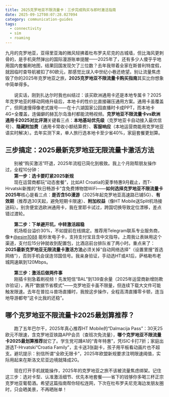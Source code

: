 ```yaml
---
title: 2025克罗地亚不限流量卡：三步完成购买与即时激活指南
date: 2025-09-12T08:07:28.027094
category: communication-guides
tags:
  - connectivity
  - sim
  - roaming
---
```


九月的克罗地亚，亚得里亚海的微风轻拂着杜布罗夫尼克的古城墙，但比海风更刺骨的，是手机突然弹出的国际漫游账单提醒——2025年了，还有多少人傻乎乎地用国内套餐刷地图，结果回国发现欠了三位数？去年我带着全家在斯普利特度假，就因临时查导航被扣了80欧元，那感觉比误入中世纪小巷还绝望。别让流量焦虑毁了你的2025年克罗地亚之旅，**2025克罗地亚不限流量卡购买指南**其实比你想象中简单得多。

　　说实话，刚到扎达尔时我也纠结过：该买欧洲通用卡还是本地专属卡？2025年克罗地亚的移动网络升级后，本地卡的性价比直接碾压通用方案。通用卡虽覆盖广，但网速慢得像老式拨号——在十六湖国家公园直播时卡成PPT，而本地卡4G+全覆盖，连偏僻的赫瓦尔岛渔村都能流畅视频。**克罗地亚不限流量卡vs欧洲通用卡2025对比评测**关键看三点：**本地基站优先级**（克罗地亚卡自动接入最优信号）、**隐藏附加费**（通用卡常收小额结算费）、**客服响应**（本地运营商能用克罗地亚语实时解决）。去年实测下来，单人旅行选本地卡至少省40%，家庭套餐更划算。

## 三步搞定：2025最新克罗地亚无限流量卡激活方法

　　别被“购买激活”吓退，2025年流程已简化到极致。我上个月刚帮朋友操作过，全程10分钟：  
　　**第一步：选卡要盯紧2025新规**  
　　现在运营商都玩“动态套餐”，比如A1 Croatia的夏季特惠9月截止，而T-Hrvatski新推的“秋日畅游卡”含免费博物馆WiFi——**如何选择克罗地亚不限流量卡2025年**核心是看三点：**是否含5G漫游**（2025年起克罗地亚高速路已铺5G）、**有效期**（推荐选30天起，避免短期卡限速）、**附加权益**（像HT Mobile送Split机场接送码）。别贪便宜选欧洲通用卡，我在里耶卡试过，跨国切换导致定位漂移，差点错过渡轮。

　　**第二步：下单避开坑，中转激活超稳**  
　　机场柜台溢价30%，不如提前在线搞定。推荐用Telegram联系专业服务商，像✈[@esim1088](https://t.me/s/esim1088) 能秒发电子卡，支持支付宝且含中文指导。上周我让表妹用这个渠道，支付后15分钟就收到配置包，比酒店前台排队省了两小时。重点来了：**2025最新克罗地亚无限流量卡激活方法**必须关掉“自动网络选择”（设置里搜“首选网络”），否则手机会误连邻国信号。我亲身验证，手动选HT或A1后，萨格勒布老城网速飙到120Mbps。

　　**第三步：激活后做两件事**  
　　刚插卡别急着刷视频！先发短信“BAL”到139查余量（2025年运营商新增防欺诈验证），再开“数据节省模式”——克罗地亚卡虽不限量，但连续下载大文件可能触发限速。去年在普拉斗兽场直播时，我按这步操作，全程高清直播零卡顿，连当地导游都夸“这卡比我的还稳”。

## 哪个克罗地亚不限流量卡2025最划算推荐？

　　跑了五年巴尔干，2025年真心推荐HT Mobile的“Dalmacija Pass”：30天25欧元不限速，含克罗地亚铁路APP会员（查班次免流量），**哪个克罗地亚不限流量卡2025最划算推荐**就它了。学生党可蹲A1的“青年特惠”，凭ISIC卡打7折；家庭出游选T-Hrvatski“Croatia Family”，主卡送3张副卡，孩子用平板看动画片也不超支。避坑提示：别信所谓“全欧无限卡”，2025年欧盟新规要求注明限速阈值，实际用起来在斯洛文尼亚边境就降成2G。

　　现在打开手机就能操作，2025年的克罗地亚之旅不该被流量焦虑绑架。记住这三步：选对卡型、认准激活细节、优先本地套餐——省下的钱够你多喝三杯正宗克罗地亚葡萄酒。希望这篇指南帮你轻松连网，下次在杜布罗夫尼克海边发朋友圈时，只会晒美景，不再晒账单！